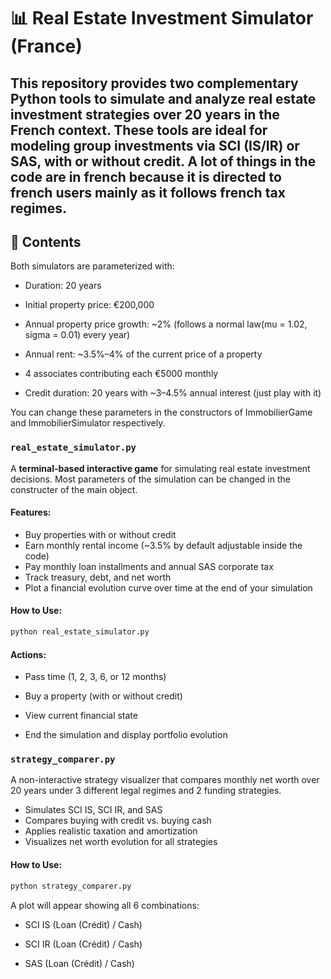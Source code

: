 # 📊 Real Estate Investment Simulator (France)

This repository provides two complementary Python tools to simulate and analyze real estate investment strategies over 20 years in the French context. These tools are ideal for modeling group investments via SCI (IS/IR) or SAS, with or without credit.
A lot of things in the code are in french because it is directed to french users mainly as it follows french tax regimes.
---

## 📁 Contents
Both simulators are parameterized with:

- Duration: 20 years
- Initial property price: €200,000
- Annual property price growth: ~2% (follows a normal law(mu = 1.02, sigma = 0.01) every year)
- Annual rent: ~3.5%–4% of the current price of a property
- 4 associates contributing each €5000 monthly

- Credit duration: 20 years with ~3–4.5% annual interest (just play with it)

You can change these parameters in the constructors of ImmobilierGame and ImmobilierSimulator respectively.

### `real_estate_simulator.py`

A **terminal-based interactive game** for simulating real estate investment decisions. Most parameters of the simulation can be changed in the constructer of the main object.

#### Features:
- Buy properties with or without credit
- Earn monthly rental income (~3.5% by default adjustable inside the code)
- Pay monthly loan installments and annual SAS corporate tax
- Track treasury, debt, and net worth
- Plot a financial evolution curve over time at the end of your simulation

#### How to Use:

```bash
python real_estate_simulator.py
```

#### Actions:
- Pass time (1, 2, 3, 6, or 12 months)

- Buy a property (with or without credit)

- View current financial state

- End the simulation and display portfolio evolution


### `strategy_comparer.py`

A non-interactive strategy visualizer that compares monthly net worth over 20 years under 3 different legal regimes and 2 funding strategies.

- Simulates SCI IS, SCI IR, and SAS
- Compares buying with credit vs. buying cash
- Applies realistic taxation and amortization
- Visualizes net worth evolution for all strategies

#### How to Use:

```bash
python strategy_comparer.py
```

A plot will appear showing all 6 combinations:

- SCI IS (Loan (Crédit) / Cash)

- SCI IR (Loan (Crédit) / Cash)

- SAS (Loan (Crédit) / Cash)
